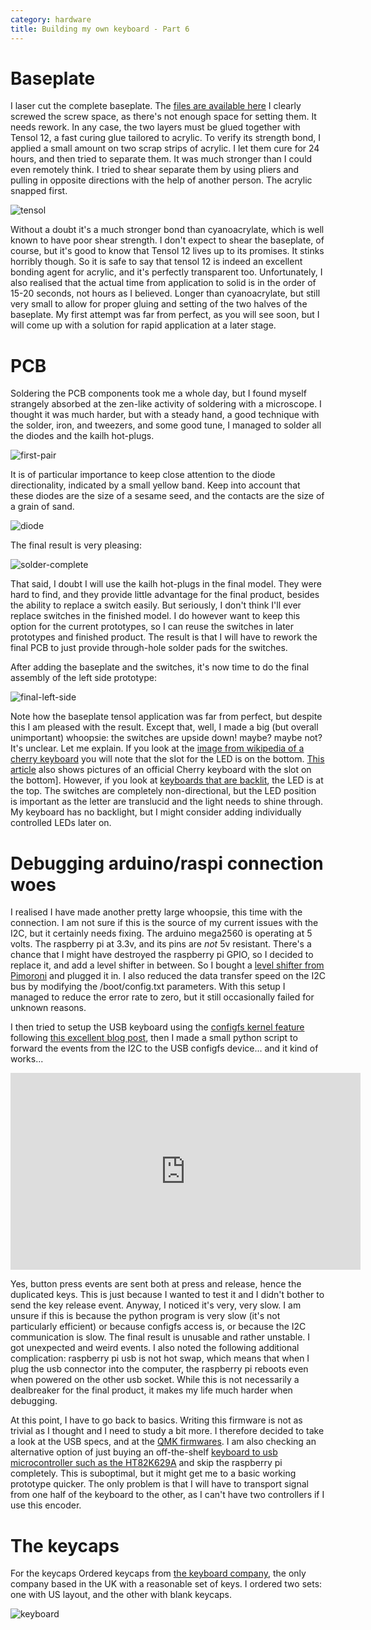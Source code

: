 ```yaml
---
category: hardware
title: Building my own keyboard - Part 6
---
```


# Baseplate 

I laser cut the complete baseplate. The [files are available here](https://github.com/stefanoborini/keymine/tree/master/baseplates)
I clearly screwed the screw space, as there's not enough space for setting them. It needs rework. In any case, the two
layers must be glued together with Tensol 12, a fast curing glue tailored to
acrylic.  To verify its strength bond, I applied a small amount on two scrap
strips of acrylic.  I let them cure for 24 hours, and then tried to separate
them. It was much stronger than I could even remotely think. I tried to shear
separate them by using pliers and pulling in opposite directions with the help
of another person.  The acrylic snapped first. 

![tensol](https://raw.githubusercontent.com/stefanoborini/keymine/master/pics/20191019_174234.jpg)

Without a doubt it's a much stronger bond than cyanoacrylate, which is well
known to have poor shear strength. I don't expect to shear the baseplate, of
course, but it's good to know that Tensol 12 lives up to its promises. It
stinks horribly though.  So it is safe to say that tensol 12 is indeed an
excellent bonding agent for acrylic, and it's perfectly transparent too.
Unfortunately, I also realised that the actual time from application to solid
is in the order of 15-20 seconds, not hours as I believed. Longer than
cyanoacrylate, but still very small to allow for proper gluing and setting of
the two halves of the baseplate. My first attempt was far from perfect, as you
will see soon, but I will come up with a solution for rapid application at a
later stage.

# PCB

Soldering the PCB components took me a whole day, but I found myself strangely
absorbed at the zen-like activity of soldering with a microscope. I thought it
was much harder, but with a steady hand, a good technique with the solder,
iron, and tweezers, and some good tune, I managed to solder all the diodes and
the kailh hot-plugs.

![first-pair](https://raw.githubusercontent.com/stefanoborini/keymine/master/pics/20191019_130412.jpg)

It is of particular importance to keep close attention to the diode directionality, indicated by a small yellow band.
Keep into account that these diodes are the size of a sesame seed, and the contacts are the size of a grain of sand.

![diode](https://raw.githubusercontent.com/stefanoborini/keymine/master/pics/20191019_130540.jpg)

The final result is very pleasing:

![solder-complete](https://raw.githubusercontent.com/stefanoborini/keymine/master/pics/20191019_172654.jpg)

That said, I doubt I will use the kailh hot-plugs in the final model. They were
hard to find, and they provide little advantage for the final product, besides
the ability to replace a switch easily. But seriously, I don't think I'll ever
replace switches in the finished model. I do however want to keep this option
for the current prototypes, so I can reuse the switches in later prototypes and
finished product. The result is that I will have to rework the final PCB to
just provide through-hole solder pads for the switches.

After adding the baseplate and the switches, it's now time to do the final assembly of
the left side prototype:

![final-left-side](https://raw.githubusercontent.com/stefanoborini/keymine/master/pics/20191023_200650.jpg)

Note how the baseplate tensol application was far from perfect, but despite this I am pleased with the result.
Except that, well, I made a big (but overall unimportant) whoopsie: the switches are upside down!
maybe? maybe not? It's unclear. Let me explain. If you look at the [image from wikipedia of a cherry keyboard](https://en.wikipedia.org/wiki/Cherry_(keyboards)#/media/File:Cherry_MX_Blue_Switches.jpg)
you will note that the slot for the LED is on the bottom. [This
article](https://www.zdnet.com/article/cherry-mx-board-silent-the-keyboard-for-professionals/)
also shows pictures of an official Cherry keyboard with the slot on the bottom]. However, if you look
at [keyboards that are
backlit](https://mechanicalkeyboards.com/shop/index.php?l=product_detail&p=4023),
the LED is at the top. The switches are completely non-directional, but the LED
position is important as the letter are translucid and the light needs to shine
through. My keyboard has no backlight, but I might consider adding individually
controlled LEDs later on. 


# Debugging arduino/raspi connection woes

I realised I have made another pretty large whoopsie, this time with the connection. I am not
sure if this is the source of my current issues with the I2C, but it certainly
needs fixing. The arduino mega2560 is operating at 5 volts. The raspberry pi at
3.3v, and its pins are _not_ 5v resistant.  There's a chance that I might have
destroyed the raspberry pi GPIO, so I decided to replace it, and add a level shifter
in between. So I bought a [level shifter from Pimoroni](https://shop.pimoroni.com/products/adafruit-4-channel-i2c-safe-bi-directional-logic-level-converter)
and plugged it in. I also reduced the data transfer speed on the I2C bus by modifying the
/boot/config.txt parameters. With this setup I managed to reduce the error rate to
zero, but it still occasionally failed for unknown reasons.

I then tried to setup the USB keyboard using the [configfs kernel feature](https://github.com/stefanoborini/keymine/blob/master/firmware/raspi-os-setup/keyboard-configfs)
following [this excellent blog post](https://www.rmedgar.com/blog/using-rpi-zero-as-keyboard-setup-and-device-definition), then I made 
a small python script to forward the events from the I2C to the USB configfs device... and it kind of works...

<iframe width="560" height="315" src="https://www.youtube.com/embed/WXywF1FtrJw" frameborder="0" allow="accelerometer; autoplay; encrypted-media; gyroscope; picture-in-picture" allowfullscreen></iframe>

Yes, button press events are sent both at press and release, hence the
duplicated keys. This is just because I wanted to test it and I didn't bother
to send the key release event. Anyway, I noticed it's very, very slow. I am
unsure if this is because the python program is very slow (it's not
particularly efficient) or because configfs access is, or because the I2C
communication is slow.  The final result is unusable and rather unstable. I got
unexpected and weird events. I also noted the following additional
complication: raspberry pi usb is not hot swap, which means that when I plug
the usb connector into the computer, the raspberry pi reboots even when powered
on the other usb socket. While this is not necessarily a dealbreaker for the
final product, it makes my life much harder when debugging.

At this point, I have to go back to basics. Writing this firmware is not as
trivial as I thought and I need to study a bit more. I therefore decided to take
a look at the USB specs, and at the [QMK firmwares](https://github.com/qmk). I am
also checking an alternative option of just buying an off-the-shelf [keyboard to
usb microcontroller such as the HT82K629A](http://www.farnell.com/datasheets/79209.pdf)
and skip the raspberry pi completely. This is suboptimal, but it might get me
to a basic working prototype quicker. The only problem is that I will have to transport
signal from one half of the keyboard to the other, as I can't have two controllers
if I use this encoder.

# The keycaps

For the keycaps Ordered keycaps from [the keyboard company](http://keyboardco.com), the only
company based in the UK with a reasonable set of keys. I ordered two sets: one
with US layout, and the other with blank keycaps. 

![keyboard](https://raw.githubusercontent.com/stefanoborini/keymine/master/pics/IMG-20191105-WA0005.jpeg)
